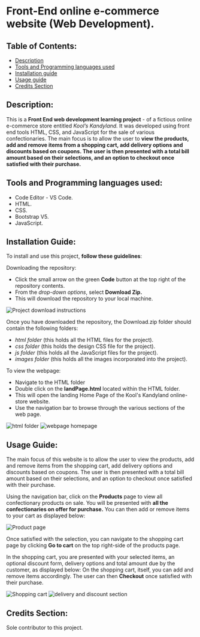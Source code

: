 # Front-End online e-commerce website (Web Development).

## Table of Contents:
* [Description](#description)
* [Tools and Programming languages used](#tools-and-programming-languages-used)
* [Installation guide](#installation-guide)
* [Usage guide](#usage-guide)
* [Credits Section](#credits-section)

## Description:
This is a **Front End web development learning project** - of a fictious online e-commerce store entitled *Kool’s Kandyland.*
It was developed using front end tools HTML, CSS, and JavaScript for the sale of various confectionaries.
The main focus is to allow the user to **view the products, add and remove items from a shopping cart, add delivery options and discounts based on coupons. 
The user is then presented with a total bill amount based on their selections, and an option to checkout once satisfied with their purchase.**

## Tools and Programming languages used:
* Code Editor - VS Code.
* HTML.
* CSS.
* Bootstrap V5.
* JavaScript.

## Installation Guide:
To install and use this project, **follow these guidelines**:

Downloading the repository:
* Click the small arrow on the green **Code** button at the top right of the repository contents.
* From the *drop-down options*, select **Download Zip.**
* This will download the repository to your local machine.

![Project download instructions](https://user-images.githubusercontent.com/78513588/202684058-5ed66443-3634-4253-9bcb-f2c0049862bd.png)

Once you have downloaded the repository, the Download.zip folder should contain the following folders:
* *html folder* (this holds all the HTML files for the project).
* *css folder* (this holds the design CSS file for the project).
* *js folder* (this holds all the JavaScript files for the project).
* *images folder* (this holds all the images incorporated into the project).

To view the webpage:
* Navigate to the HTML folder
* Double click on the **landPage.html** located within the HTML folder.
* This will open the landing Home Page of the Kool's Kandyland online-store website. 
* Use the navigation bar to browse through the various sections of the web page.

![html folder](https://user-images.githubusercontent.com/78513588/202684523-18bf02fe-8579-48d0-830f-b7a08c91bfe9.png)
![webpage homepage](https://user-images.githubusercontent.com/78513588/202684768-1ce1ec7f-c588-4ecf-abbb-a0f959972151.png)

## Usage Guide:
The main focus of this website is to allow the user to view the products, add and remove items from the shopping cart, add delivery options and discounts based on coupons. 
The user is then presented with a total bill amount based on their selections, and an option to checkout once satisfied with their purchase.

Using the navigation bar, click on the **Products** page to view all confectionary products on sale.
You will be presented with **all the confectionaries on offer for purchase.**
You can then add or remove items to your cart as displayed below:

![Product page](https://user-images.githubusercontent.com/78513588/202685368-d1a260f1-9d75-41ff-8f1a-6263fc2a1d43.png)

Once satisfied with the selection, you can navigate to the shopping cart page by clicking **Go to cart** on the top right-side of the products page.

In the shopping cart, you are presented with your selected items, an optional discount form, delivery options and total amount due by the customer, as displayed below:
On the shopping cart, itself, you can add and remove items accordingly.
The user can then **Checkout** once satisfied with their purchase.

![Shopping cart](https://user-images.githubusercontent.com/78513588/202685649-16b36692-7daf-4ce9-ba82-0446122cc5c3.png)
![delivery and discount section](https://user-images.githubusercontent.com/78513588/202685750-65128860-c7e0-45f2-b564-591ab9cddb2b.png)

## Credits Section:
Sole contributor to this project.




